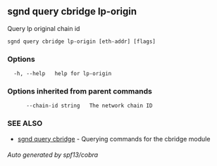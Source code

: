 ## sgnd query cbridge lp-origin

Query lp original chain id

```
sgnd query cbridge lp-origin [eth-addr] [flags]
```

### Options

```
  -h, --help   help for lp-origin
```

### Options inherited from parent commands

```
      --chain-id string   The network chain ID
```

### SEE ALSO

* [sgnd query cbridge](sgnd_query_cbridge.md)	 - Querying commands for the cbridge module

###### Auto generated by spf13/cobra

